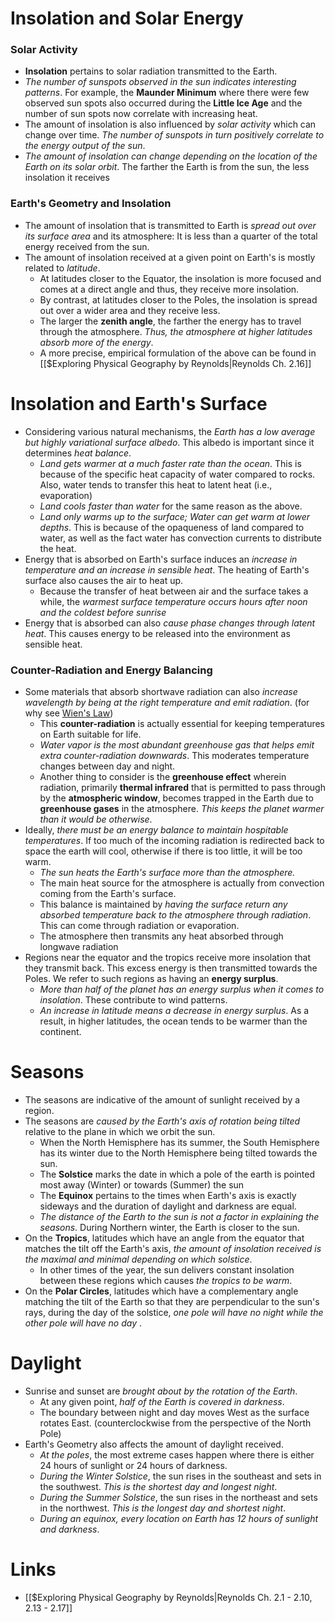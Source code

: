 # Insolation and Solar Energy
### Solar Activity
* **Insolation** pertains to solar radiation transmitted to the Earth.
* *The number of sunspots observed in the sun indicates interesting patterns*. For example, the **Maunder Minimum** where there were few observed sun spots also occurred during the **Little Ice Age** and the number of sun spots now correlate with increasing heat. 
* The amount of insolation is also influenced by *solar activity* which can change over time. *The number of sunspots in turn positively correlate to the energy output of the sun*.
* *The amount of insolation can change depending on the location of the Earth on its solar orbit*. The farther the Earth is from the sun, the less insolation it receives
### Earth's Geometry and Insolation
* The amount of insolation that is transmitted to Earth is *spread out over its surface area* and its atmosphere: It is less than a quarter of the total energy received from the sun. 
* The amount of insolation received at a given point on Earth's is mostly related to *latitude*. 
	* At latitudes closer to the Equator, the insolation is more focused and comes at a direct angle and thus, they receive more insolation. 
	* By contrast, at latitudes closer to the Poles, the insolation is spread out over a wider area and they receive less.
	* The larger the **zenith angle**, the farther the energy has to travel through the atmosphere. *Thus, the atmosphere at higher latitudes absorb more of the energy*. 
	* A more precise, empirical formulation of the above can be found in [[$Exploring Physical Geography by Reynolds|Reynolds Ch. 2.16]]
# Insolation and Earth's Surface
* Considering various natural mechanisms, the *Earth has a low average but highly variational surface albedo*. This albedo is important since it determines *heat balance*. 
	* *Land gets warmer at a much faster rate than the ocean*. This is because of the specific heat capacity of water compared to rocks. Also, water tends to transfer this heat to latent heat (i.e., evaporation)
	* *Land cools faster than water* for the same reason as the above.
	* *Land only warms up to the surface; Water can get warm at lower depths*. This is because of the opaqueness of land compared to water, as well as the fact water has convection currents to distribute the heat.
* Energy that is absorbed on Earth's surface induces an *increase in temperature and an increase in sensible heat*.  The heating of Earth's surface also causes the air to heat up.
	* Because the transfer of heat between air and the surface takes a while, the *warmest surface temperature occurs hours after noon and the coldest before sunrise*
* Energy that is absorbed can also *cause phase changes through latent heat*. This causes energy to be released into the environment as sensible heat.
### Counter-Radiation and Energy Balancing
* Some materials that absorb shortwave radiation can also *increase wavelength by being at the right temperature and emit radiation*.  (for why see [Wien's Law](https://en.wikipedia.org/wiki/Wien%27s_displacement_law))
	* This **counter-radiation** is actually essential for keeping temperatures on Earth suitable for life.
	* *Water vapor is the most abundant greenhouse gas that helps emit extra counter-radiation downwards*. This moderates temperature changes between day and night. 
	* Another thing to consider is the **greenhouse effect** wherein radiation, primarily **thermal infrared** that is permitted to pass through by the **atmospheric window**, becomes trapped in the Earth due to **greenhouse gases** in the atmosphere. *This keeps the planet warmer than it would be otherwise*.
* Ideally, *there must be an energy balance to maintain hospitable temperatures*. If too much of the incoming radiation is redirected back to space the earth will cool, otherwise if there is too little, it will be too warm.
	* *The sun heats the Earth's surface more than the atmosphere.*
	* The main heat source for the atmosphere is actually from convection  coming from the Earth's surface.
	* This balance is maintained by *having the surface return any absorbed temperature back to the atmosphere through radiation*.  This can come through radiation or evaporation.
	* The atmosphere then transmits any heat absorbed through longwave radiation
* Regions near the equator and the tropics receive more insolation that they transmit back. This excess energy is then transmitted towards the Poles. We refer to such regions as having an **energy surplus**.
	* *More than half of the planet has an energy surplus when it comes to insolation*.  These contribute to wind patterns.
	* *An increase in latitude means a decrease in energy surplus*. As a result, in higher latitudes, the ocean tends to be warmer than the continent.
# Seasons
* The seasons are indicative of the amount of sunlight received by a region.
* The seasons are *caused by the Earth's axis of rotation being tilted* relative to the plane in which we orbit the sun.
	* When the North Hemisphere has its summer, the South Hemisphere has its winter due to the North Hemisphere being tilted towards the sun.
	* The **Solstice** marks the date in which a pole of the earth is pointed most away (Winter) or towards (Summer) the sun
	* The **Equinox** pertains to the times when Earth's axis is exactly sideways and the duration of daylight and darkness are equal.
	* *The distance of the Earth to the sun is not a factor in explaining the seasons*. During Northern winter, the Earth is closer to the sun.
* On the **Tropics**, latitudes which have an angle from the equator that matches the tilt off the Earth's axis, *the amount of insolation received is the maximal and minimal depending on which solstice*.
	* In other times of the year, the sun delivers constant insolation between these regions which causes *the tropics to be warm*. 
* On the **Polar Circles**, latitudes which have a complementary angle matching the tilt of the Earth so that they are perpendicular to the sun's rays, during the day of the solstice, *one pole will have no night while the other pole will have no day* .
# Daylight
* Sunrise and sunset are *brought about by the rotation of the Earth*.
	* At any given point, *half of the Earth is covered in darkness*. 
	* The boundary between night and day moves West as the surface rotates East. (counterclockwise from the perspective of the North Pole)
* Earth's Geometry also affects the amount of daylight received.
	* *At the poles*, the most extreme cases happen where there is either 24 hours of sunlight or 24 hours of darkness.
	* *During the Winter Solstice*, the sun rises in the southeast and sets in the southwest. *This is the shortest day and longest night*. 
	* *During the Summer Solstice*, the sun rises in the northeast and sets in the northwest. *This is the longest day and shortest night*.
	* *During an equinox, every location on Earth has 12 hours of sunlight and darkness*.
# Links
* [[$Exploring Physical Geography by Reynolds|Reynolds Ch. 2.1 - 2.10, 2.13 - 2.17]]
